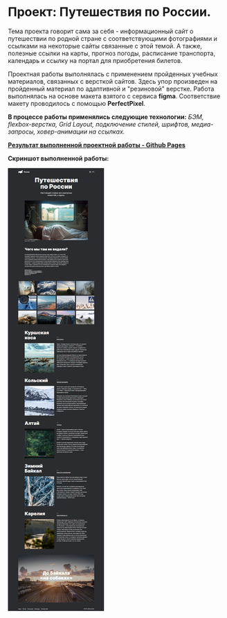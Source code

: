 # Проект: Путешествия по России.

Тема проекта говорит сама за себя - информационный сайт о путешествии по родной стране с соответствующими фотографиями и ссылками на некоторые сайты связанные с этой темой. А также, полезные ссылки на карты, прогноз погоды, расписание транспорта, календарь и ссылку на портал для приобретения билетов.

Проектная работы выполнялась с применением пройденных учебных материалов, связанных с версткой сайтов. Здесь упор произведен на пройденный материал по адаптивной и "резиновой" верстке.
Работа выполнялась на основе макета взятого с сервиса **figma**. Соответствие макету проводилось с помощью **PerfectPixel**.

**В процессе работы применялись следующие технологии:** *БЭМ, flexbox-верстка, Grid Layout, подключение стилей, шрифтов, медиа-запросы, ховер-анимации на ссылках.*

**[Результат выполненной проектной работы - Github Pages](https://sibisov-artem.github.io/russian-travel/)**

**Скриншот выполненной работы:** 

![Скриншот выполненной работы](./screenshot/screenshot.png)
